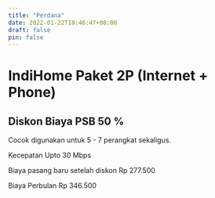```yaml
---
title: "Perdana"
date: 2022-01-22T18:46:47+08:00
draft: false
pin: false
---
```

# IndiHome Paket 2P (Internet + Phone)

## Diskon Biaya PSB 50 %

Cocok digunakan untuk 5 - 7 perangkat sekaligus.

Kecepatan Upto 30 Mbps

Biaya pasang baru setelah diskon Rp 277.500

Biaya Perbulan Rp 346.500
